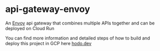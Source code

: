 # api-gateway-envoy

An [Envoy](https://www.envoyproxy.io) api gateway that combines multiple APIs 
together and can be deployed on Cloud Run

You can find more information and detailed steps of how to build and deploy
this project in GCP here [hodo.dev](https://hodo.dev/posts/post-38-gcp-envoy-api-gateway/)
